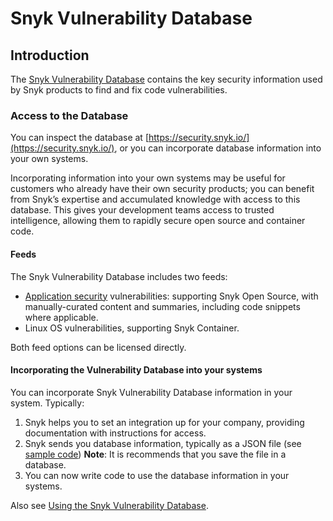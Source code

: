 # Snyk Vulnerability Database

## Introduction

The [Snyk Vulnerability Database](https://security.snyk.io/) contains the key security information used by Snyk products to find and fix code vulnerabilities.

### Access to the Database

You can inspect the database at [https://security.snyk.io/](https://security.snyk.io/), or you can incorporate database information into your own systems.

Incorporating information into your own systems may be useful for customers who already have their own security products; you can benefit from Snyk’s expertise and accumulated knowledge with access to this database. This gives your development teams access to trusted intelligence, allowing them to rapidly secure open source and container code.

#### Feeds

The Snyk Vulnerability Database includes two feeds:

* [Application security](https://snyk.io/learn/application-security/) vulnerabilities: supporting Snyk Open Source, with manually-curated content and summaries, including code snippets where applicable.
* Linux OS vulnerabilities, supporting Snyk Container.

Both feed options can be licensed directly.

#### Incorporating the Vulnerability Database into your systems

You can incorporate Snyk Vulnerability Database information in your system. Typically:

1. Snyk helps you to set an integration up for your company, providing documentation with instructions for access.
2. Snyk sends you database information, typically as a JSON file (see [sample code](https://snyk.io/partners/api/v4/vulndb/sample.json)) **Note**: It is recommends that you save the file in a database.
3. You can now write code to use the database information in your systems.

Also see [Using the Snyk Vulnerability Database](../scan-application-code/starting-to-fix-vulnerabilities/using-the-snyk-vulnerability-database.md).
